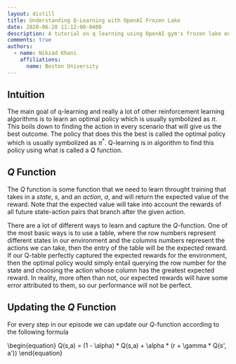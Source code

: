 ```yaml
---
layout: distill
title: Understanding Q-Learning with OpenAI Frozen Lake
date: 2020-06-28 11:12:00-0400
description: A tutorial on q learning using OpenAI gym's frozen lake environment
comments: true
authors:
  - name: Nikzad Khani
    affiliations:
      name: Boston University
---
```

## Intuition
The main goal of q-learning and really a lot of other reinforcement learning algorithms is to learn an optimal policy which is
usually symbolized as $\pi$. This boils down to finding the action in every scenario that will give us the best outcome. The
policy that does this the best is called the optimal policy which is usually symbolized as $\pi^*$. Q-learning is in algorithm
to find this policy using what is called a $Q$ function.

## $Q$ Function
The $Q$ function is some function that we need to learn throught training that takes in a *state*, $s$, and an *action*, $a$, and will return the expected value of the reward. Note that the expected value will take into account the rewards of all future state-action pairs that branch after the given action.

There are a lot of different ways to learn and capture the $Q$-function. One of the most basic ways is to use a table, where
the row numbers represent different states in our environment and the columns numbers represent the actions we can take, then the
entry of the table will be the expected reward. If our Q-table perfectly captured the expected rewards for the environment, then
the optimal policy would simply entail querying the row number for the state and choosing the action whose column has the
greatest expected reward. In reality, more often than not, our expected rewards will have some error attributed to them, so our
performance will not be perfect.

## Updating the $Q$ Function
For every step in our episode we can update our $Q$-function according to the following formula

\begin{equation}
Q(s,a) = (1 - \alpha) * Q(s,a) + \alpha * (r + \gamma * Q(s', a'))
\end{equation}
